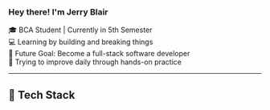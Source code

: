 ### Hey there! I'm Jerry Blair

🎓 BCA Student | Currently in 5th Semester  
💻 Learning by building and breaking things  
🎯 Future Goal: Become a full-stack software developer  
🧠 Trying to improve daily through hands-on practice

---

## 💼 Tech Stack

<!-- Feel free to edit this part -->
